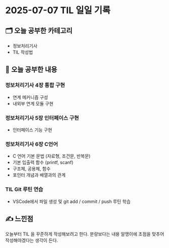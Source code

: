 # 2025-07-07 TIL 일일 기록

## 🗂️ 오늘 공부한 카테고리
- 정보처리기사
- TIL 작성법

## 📌 오늘 공부한 내용
### 정보처리기사 4장 통합 구현
- 연계 메커니즘 구성
- 내외부 연계 모듈 구현

### 정보처리기사 5장 인터페이스 구현
- 인터페이스 기능 구현

### 정보처리기사 6장 C언어
- C 언어 기본 문법 (자료형, 조건문, 반복문)
- 기본 입출력 함수 (printf, scanf)
- 구조체, 공용체, 함수
- 포인터 개념과 배열과의 관계

### TIL Git 루틴 연습
  - VSCode에서 파일 생성 및 git add / commit / push 루틴 학습

## ✍️ 느낀점 
오늘부터 TIL 을 꾸준하게 작성해보려고 한다. 분량보다는 내용 알맹이에 초점을 맞추어 작성해야겠다는 생각이 든다. 